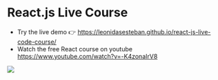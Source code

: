 # React.js Live Course
- Try the live demo 👉 https://leonidasesteban.github.io/react-js-live-code-course/
- Watch the free React course on youtube https://www.youtube.com/watch?v=-K4zonaIrV8

![](https://repository-images.githubusercontent.com/260823456/e1090000-8cc9-11ea-9584-8318e6fabd01)
